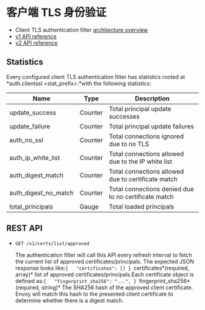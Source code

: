 # 客户端 TLS 身份验证

- Client TLS authentication filter [architecture overview](../../intro/arch_overview/ssl.md#arch-overview-ssl-auth-filter)
- [v1 API reference](../../api-v1/network_filters/client_ssl_auth_filter.md#config-network-filters-client-ssl-auth-v1)
- [v2 API reference](../../api-v2/config/filter/network/client_ssl_auth/v2/client_ssl_auth.proto.md#envoy-api-msg-config-filter-network-client-ssl-auth-v2-clientsslauth)

## Statistics

Every configured client TLS authentication filter has statistics rooted at *auth.clientssl.<stat_prefix>.*with the following statistics:

| Name                 | Type    | Description                                          |
| -------------------- | ------- | ---------------------------------------------------- |
| update_success       | Counter | Total principal update successes                     |
| update_failure       | Counter | Total principal update failures                      |
| auth_no_ssl          | Counter | Total connections ignored due to no TLS              |
| auth_ip_white_list   | Counter | Total connections allowed due to the IP white list   |
| auth_digest_match    | Counter | Total connections allowed due to certificate match   |
| auth_digest_no_match | Counter | Total connections denied due to no certificate match |
| total_principals     | Gauge   | Total loaded principals                              |

## REST API

- `GET /v1/certs/list/approved`

  The authentication filter will call this API every refresh interval to fetch the current list of approved certificates/principals. The expected JSON response looks like:`{   "certificates": [] } `certificates*(required, array)* list of approved certificates/principals.Each certificate object is defined as:`{   "fingerprint_sha256": "...", } `fingerprint_sha256*(required, string)* The SHA256 hash of the approved client certificate. Envoy will match this hash to the presented client certificate to determine whether there is a digest match.